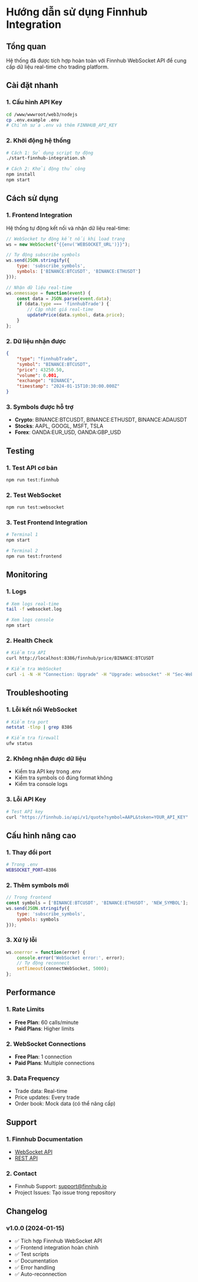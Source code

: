 # Hướng dẫn sử dụng Finnhub Integration

## Tổng quan
Hệ thống đã được tích hợp hoàn toàn với Finnhub WebSocket API để cung cấp dữ liệu real-time cho trading platform.

## Cài đặt nhanh

### 1. Cấu hình API Key
```bash
cd /www/wwwroot/web3/nodejs
cp .env.example .env
# Chỉnh sửa .env và thêm FINNHUB_API_KEY
```

### 2. Khởi động hệ thống
```bash
# Cách 1: Sử dụng script tự động
./start-finnhub-integration.sh

# Cách 2: Khởi động thủ công
npm install
npm start
```

## Cách sử dụng

### 1. Frontend Integration
Hệ thống tự động kết nối và nhận dữ liệu real-time:

```javascript
// WebSocket tự động kết nối khi load trang
ws = new WebSocket("{{env('WEBSOCKET_URL')}}");

// Tự động subscribe symbols
ws.send(JSON.stringify({
    type: 'subscribe_symbols',
    symbols: ['BINANCE:BTCUSDT', 'BINANCE:ETHUSDT']
}));

// Nhận dữ liệu real-time
ws.onmessage = function(event) {
    const data = JSON.parse(event.data);
    if (data.type === 'finnhubTrade') {
        // Cập nhật giá real-time
        updatePrice(data.symbol, data.price);
    }
};
```

### 2. Dữ liệu nhận được
```json
{
    "type": "finnhubTrade",
    "symbol": "BINANCE:BTCUSDT",
    "price": 43250.50,
    "volume": 0.001,
    "exchange": "BINANCE",
    "timestamp": "2024-01-15T10:30:00.000Z"
}
```

### 3. Symbols được hỗ trợ
- **Crypto**: BINANCE:BTCUSDT, BINANCE:ETHUSDT, BINANCE:ADAUSDT
- **Stocks**: AAPL, GOOGL, MSFT, TSLA
- **Forex**: OANDA:EUR_USD, OANDA:GBP_USD

## Testing

### 1. Test API cơ bản
```bash
npm run test:finnhub
```

### 2. Test WebSocket
```bash
npm run test:websocket
```

### 3. Test Frontend Integration
```bash
# Terminal 1
npm start

# Terminal 2
npm run test:frontend
```

## Monitoring

### 1. Logs
```bash
# Xem logs real-time
tail -f websocket.log

# Xem logs console
npm start
```

### 2. Health Check
```bash
# Kiểm tra API
curl http://localhost:8386/finnhub/price/BINANCE:BTCUSDT

# Kiểm tra WebSocket
curl -i -N -H "Connection: Upgrade" -H "Upgrade: websocket" -H "Sec-WebSocket-Key: test" -H "Sec-WebSocket-Version: 13" http://localhost:8386/
```

## Troubleshooting

### 1. Lỗi kết nối WebSocket
```bash
# Kiểm tra port
netstat -tlnp | grep 8386

# Kiểm tra firewall
ufw status
```

### 2. Không nhận được dữ liệu
- Kiểm tra API key trong .env
- Kiểm tra symbols có đúng format không
- Kiểm tra console logs

### 3. Lỗi API Key
```bash
# Test API key
curl "https://finnhub.io/api/v1/quote?symbol=AAPL&token=YOUR_API_KEY"
```

## Cấu hình nâng cao

### 1. Thay đổi port
```bash
# Trong .env
WEBSOCKET_PORT=8386
```

### 2. Thêm symbols mới
```javascript
// Trong frontend
const symbols = ['BINANCE:BTCUSDT', 'BINANCE:ETHUSDT', 'NEW_SYMBOL'];
ws.send(JSON.stringify({
    type: 'subscribe_symbols',
    symbols: symbols
}));
```

### 3. Xử lý lỗi
```javascript
ws.onerror = function(error) {
    console.error('WebSocket error:', error);
    // Tự động reconnect
    setTimeout(connectWebSocket, 5000);
};
```

## Performance

### 1. Rate Limits
- **Free Plan**: 60 calls/minute
- **Paid Plans**: Higher limits

### 2. WebSocket Connections
- **Free Plan**: 1 connection
- **Paid Plans**: Multiple connections

### 3. Data Frequency
- Trade data: Real-time
- Price updates: Every trade
- Order book: Mock data (có thể nâng cấp)

## Support

### 1. Finnhub Documentation
- [WebSocket API](https://finnhub.io/docs/api/websocket-trades)
- [REST API](https://finnhub.io/docs/api)

### 2. Contact
- Finnhub Support: support@finnhub.io
- Project Issues: Tạo issue trong repository

## Changelog

### v1.0.0 (2024-01-15)
- ✅ Tích hợp Finnhub WebSocket API
- ✅ Frontend integration hoàn chỉnh
- ✅ Test scripts
- ✅ Documentation
- ✅ Error handling
- ✅ Auto-reconnection
